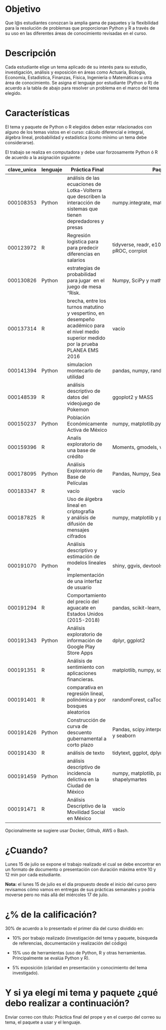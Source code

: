 # Objetivo

Que l@s estudiantes conozcan la amplia gama de paquetes y la flexibilidad para la resolución de problemas que proporcionan Python y R a través de su uso en las diferentes áreas de conocimiento revisadas en el curso.

# Descripción

Cada estudiante elige un tema aplicado de su interés para su estudio, investigación, análisis y exposición en áreas como Actuaría, Biología, Economía, Estadística, Finanzas, Física, Ingeniería o Matemáticas u otra área de conocimiento. Se asigna el lenguaje por estudiante (Python o R) de acuerdo a la tabla de abajo para resolver un problema en el marco del tema elegido.

# Características

El tema y paquete de Python o R elegidos deben estar relacionados con alguno de los temas vistos en el curso: cálculo diferencial e integral, álgebra lineal, probabilidad y estadística (como mínimo un tema debe considerarse).

El trabajo se realiza en computadora y debe usar forzosamente Python ó R de acuerdo a la asignación siguiente:

|clave_unica|lenguaje| Práctica Final|Paquetes|Día|
|-----------|--------|---------------|--------|----|
|000108353|Python|análisis de las ecuaciones de Lotka-Volterra que describen la interacción de sistemas que tienen depredadores y presas|numpy.integrate, matplotlib, sympy|lunes|
|000123972|R|Regresión logistica para para predecir diferencias en salarios|tidyverse, readr, e1071, kernlab, ROCR, pROC, corrplot|martes|
|000130826|Python|estrategias de probabilidad para jugar  en el juego de mesa “Risk.| Numpy, SciPy y math|lunes|
|000137314|R| brecha, entre los turnos matutino y vespertino, en desempeño académico para el nivel medio superior medido por la prueba PLANEA EMS 2016|vacío|martes|
|000141394|Python|simulacion montecarlo de utilidad|pandas, numpy, random|martes|
|000148539|R|análisis descriptivo de datos del videojuego de Pokemon|ggoplot2 y MASS|lunes|
|000150237|Python|Población Económicamente Activa de México|numpy, matplotlib.pyplot , scipy.interpolate|martes|
|000159396|R|Analis exploratorio de una base de crédito|Moments, gmodels, vcd y mixtools|martes|
|000178095|Python|Análisis Exploratorio de Base de Películas|Pandas, Numpy, Seaborn, Matplotlib|lunes
000183347|R|vacío|vacío|martes|
|000187825|R|Uso de álgebra lineal en criptografía y análisis de difusión de mensajes cifrados|numpy, matplotlib y pandas.|martes|
|000191070|Python|Análisis descriptivo y estimación de modelos lineales e implementación de una interfaz de usuario|shiny, ggvis, devtools, tidyverse|martes|
|000191294|R|Comportamiento del precio del aguacate en Estados Unidos (2015-2018)|pandas, scikit-learn, seaborn|lunes|
|000191343|Python|Análisis exploratorio de información de Google Play Store Apps|dplyr, ggplot2|lunes|
|000191351|R|Análisis de sentimiento con aplicaciones financieras.|matplotlib, numpy, sqlite3, pandas, re
000191401|R|comparativa en regresión lineal, polinómica y por bosques aleatorios|randomForest, caTools, stats|martes|
|000191426|Python|Construcción de curva de descuento gubernamental a corto plazo|Pandas, scipy.interpolate, numpy, matplotlib y seaborn|martes|
|000191430|R|análisis de texto|tidytext, ggplot, dplyr y gutenbergr|lunes|
|000191459|Python|análisis descriptivo de incidencia delictiva en la Ciudad de México|numpy, matplotlib, pandas, geopandas y shapelymartes|
|000191471|R|Análisis Descriptivo de la Movilidad Social en México|vacío|lunes|

Opcionalmente se sugiere usar Docker, Github, AWS o Bash.

# ¿Cuando?

Lunes 15 de julio se expone el trabajo realizado el cual se debe encontrar en un formato de documento o presentación con duración máxima entre 10 y 12 min por cada estudiante.

**Nota:** el lunes 15 de julio es el día propuesto desde el inicio del curso pero revisamos cómo vamos en entregas de sus prácticas semanales y podría moverse pero no más allá del miércoles 17 de julio.

# ¿% de la calificación?

30% de acuerdo a lo presentado el primer día del curso dividido en:

* 10% por trabajo realizado (investigación del tema y paquete, búsqueda de referencias, documentación y realización del código)

* 15% uso de herramientas (uso de Python, R y otras herramientas. Principalmente se evalúa Python y R).

* 5% exposición (claridad en presentación y conocimiento del tema investigado). 


# Y si ya elegí mi tema y paquete ¿qué debo realizar a continuación?

Enviar correo con título: Práctica final del prope y en el cuerpo del correo su tema, el paquete a usar y el lenguaje.
